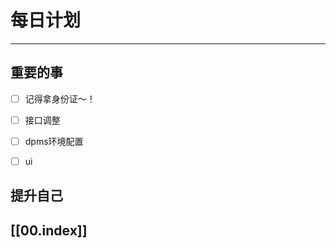 
# 每日计划
---
## 重要的事

- [ ]  记得拿身份证～！
- [ ]  接口调整
- [ ]  dpms环境配置
- [ ] ui



## 提升自己

  



## [[00.index]]











